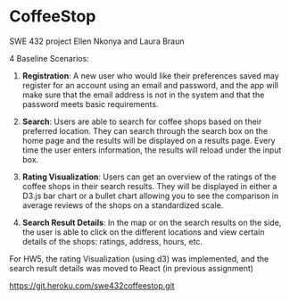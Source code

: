 # CoffeeStop
SWE 432 project
Ellen Nkonya and Laura Braun

4 Baseline Scenarios:

1. **Registration**: A new user who would like their preferences saved may register for an account using an email and password, and the app will make sure that the email address is not in the system and that the password meets basic requirements.

2. **Search**: Users are able to search for coffee shops based on their preferred location. They can search through the search box on the home page and the results will be displayed on a results page. Every time the user enters information, the results will reload under the input box.

3. **Rating Visualization**: Users can get an overview of the ratings of the coffee shops in their search results. They will be displayed in either a D3.js bar chart or a bullet chart allowing you to see the comparison in average reviews of the shops on a standardized scale.

4. **Search Result Details**: In the map or on the search results on the side, the user is able to click on the different locations and view certain details of the shops: ratings, address, hours, etc.


For HW5, the rating Visualization (using d3) was implemented, and the search result details was moved to React (in previous assignment)

https://git.heroku.com/swe432coffeestop.git
